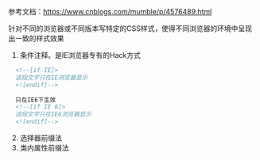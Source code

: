 参考文档：https://www.cnblogs.com/mumble/p/4576489.html

针对不同的浏览器或不同版本写特定的CSS样式，使得不同浏览器的环境中呈现出一致的样式效果

1. 条件注释。是IE浏览器专有的Hack方式
  ```html
	<!--[if IE]>
	这段文字只在IE浏览器显示
	<![endif]-->
	
	只在IE6下生效
	<!--[if IE 6]>
	这段文字只在IE6浏览器显示
	<![endif]-->
  ```


2. 选择器前缀法
3. 类内属性前缀法